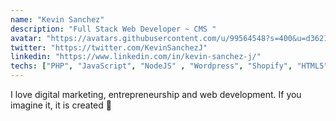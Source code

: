 ```yaml
---
name: "Kevin Sanchez"
description: "Full Stack Web Developer ~ CMS "
avatar: "https://avatars.githubusercontent.com/u/99564548?s=400&u=d3621342fbd61ba0e1281600fd6e287c44e91a4d&v=4"
twitter: "https://twitter.com/KevinSanchezJ"
linkedin: "https://www.linkedin.com/in/kevin-sanchez-j/"
techs: ["PHP", "JavaScript", "NodeJS" , "Wordpress", "Shopify", "HTML5", "CSS"]
---
```


I love digital marketing, entrepreneurship and web development. If you imagine it, it is created 🎸